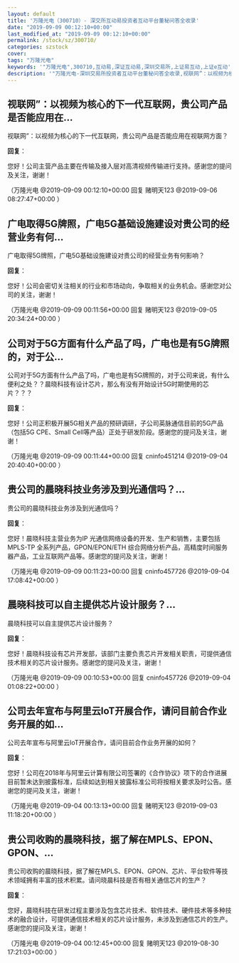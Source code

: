```yaml
---
layout: default
title: '万隆光电（300710）- 深交所互动易投资者互动平台董秘问答全收录'
date: "2019-09-09 00:12:10+00:00"
last_modified_at: "2019-09-09 00:12:10+00:00"
permalink: /stock/sz/300710/
categories: szstock
cover: 
tags: "万隆光电"
keywords: '"万隆光电",300710,互动易,深证互动易,深圳交易所,上证易互动,上证e互动'
description: '"万隆光电-深圳交易所投资者互动平台董秘问答全收录,视联网”：以视频为核心的下一代互联网，贵公司产品是否能应用在视联网方面？"'
---
```


## 视联网”：以视频为核心的下一代互联网，贵公司产品是否能应用在...

视联网”：以视频为核心的下一代互联网，贵公司产品是否能应用在视联网方面？

**回复**：

您好！公司主营产品主要在传输及接入层对高清视频传输进行支持。感谢您的提问及关注，谢谢！ 

（万隆光电  @2019-09-09 00:12:10+00:00 回复 赌明天123  @2019-09-06 08:27:47+00:00 ）

## 广电取得5G牌照，广电5G基础设施建设对贵公司的经营业务有何...

广电取得5G牌照，广电5G基础设施建设对贵公司的经营业务有何影响？

**回复**：

您好！公司会密切关注相关的行业和市场动向，争取相关的业务机会。感谢您对公司的关注，谢谢！ 

（万隆光电  @2019-09-09 00:11:56+00:00 回复 赌明天123  @2019-09-05 20:34:24+00:00 ）

## 公司对于5G方面有什么产品了吗，广电也是有5G牌照的，对于公...

公司对于5G方面有什么产品了吗，广电也是有5G牌照的，对于公司来说，有什么便利之处？？晨晓科技有设计芯片，那么有没有开始设计5G时期使用的芯片？？？

**回复**：

您好！公司正积极开展5G相关产品的预研调研，子公司英脉通信目前的5G产品（包括5G CPE、Small Cell等产品）正处于研发阶段。感谢您的提问及关注，谢谢！ 

（万隆光电  @2019-09-09 00:11:44+00:00 回复 cninfo451214  @2019-09-04 20:40:40+00:00 ）

## 贵公司的晨晓科技业务涉及到光通信吗？...

贵公司的晨晓科技业务涉及到光通信吗？

**回复**：

您好！晨晓科技主营业务为IP 光通信网络设备的开发、生产和销售，主要包括MPLS-TP 全系列产品，GPON/EPON/ETH 综合网络分析产品，高精度时间服务器产品，工业互联网产品等。感谢您的提问及关注，谢谢！ 

（万隆光电  @2019-09-09 00:11:23+00:00 回复 cninfo457726  @2019-09-04 17:08:42+00:00 ）

## 晨晓科技可以自主提供芯片设计服务？...

晨晓科技可以自主提供芯片设计服务？

**回复**：

您好！晨晓科技设有芯片开发部，该部门主要负责芯片开发相关职责，可提供通信技术相关的芯片设计服务。感谢您的提问及关注，谢谢！ 

（万隆光电  @2019-09-09 00:10:53+00:00 回复 cninfo457726  @2019-09-04 01:08:22+00:00 ）

## 公司去年宣布与阿里云IoT开展合作，请问目前合作业务开展的如...

公司去年宣布与阿里云IoT开展合作，请问目前合作业务开展的如何？

**回复**：

您好！公司在2018年与阿里云计算有限公司签署的《合作协议》项下的合作进展目前暂未达到披露标准，后续如达到相关披露标准公司将按相关要求及时公告。感谢您的提问及关注，谢谢！ 

（万隆光电  @2019-09-04 00:13:13+00:00 回复 赌明天123  @2019-09-03 11:18:20+00:00 ）

## 贵公司收购的晨晓科技，据了解在MPLS、EPON、GPON、...

贵公司收购的晨晓科技，据了解在MPLS、EPON、GPON、芯片、平台软件等技术领域拥有丰富的技术积累。请问晓晨科技是否有相关通信芯片的生产？

**回复**：

您好，晨晓科技在研发过程主要涉及包含芯片技术、软件技术、硬件技术等多种技术的融合设计，可提供通信技术相关的芯片设计服务，未涉及到通信芯片的生产。感谢您的提问及关注，谢谢！ 

（万隆光电  @2019-09-04 00:12:45+00:00 回复 赌明天123  @2019-08-30 17:21:03+00:00 ）

